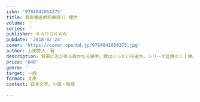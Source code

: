 ```yaml
---
isbn: '9784041064375'
title: 表御番医師診療禄11 埋伏
volume: ''
series: ''
publisher: ＫＡＤＯＫＡＷ
pubdate: '2018-02-24'
cover: 'https://cover.openbd.jp/9784041064375.jpg'
author: 上田秀人／著
description: 将軍に忍び寄る静かなる魔手。敵はいったい何者か。シリーズ佳境の１１弾。
price: '640'
genre: ''
target: 一般
format: 文庫
content: 日本文学、小説・物語

---
```

